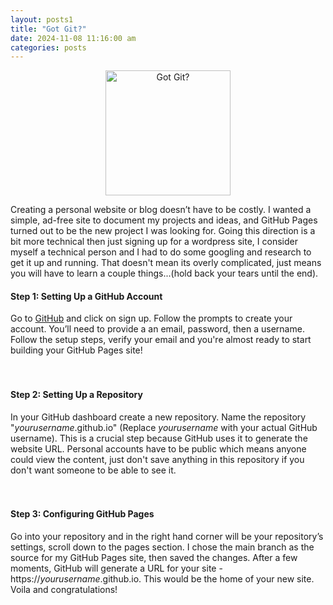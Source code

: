 ```yaml
---
layout: posts1
title: "Got Git?"
date: 2024-11-08 11:16:00 am
categories: posts
---
```



<center><img src="{{ '/assets/images/gotgitt.png' | relative_url }}" alt="Got Git?" width="200"></center>  


Creating a personal website or blog doesn’t have to be costly. I wanted a simple, ad-free site to document my projects and ideas, and GitHub Pages turned out to be the new project I was looking for. Going this direction is a bit more technical then just signing up for a wordpress site, I consider myself a technical person and I had to do some googling and research to get it up and running. That doesn't mean its overly complicated, just means you will have to learn a couple things...(hold back your tears until the end).  


#### Step 1: Setting Up a GitHub Account
Go to [GitHub](https://www.github.com) and click on sign up. Follow the prompts to create your account. You’ll need to provide a an email, password, then a username. Follow the setup steps, verify your email and you're almost ready to start building your GitHub Pages site!  
<br><br>

#### Step 2: Setting Up a Repository
In your GitHub dashboard create a new repository. Name the repository "*yourusername*.github.io" (Replace *yourusername* with your actual GitHub username). This is a crucial step because GitHub uses it to generate the website URL. Personal accounts have to be public which means anyone could view the content, just don't save anything in this repository if you don't want someone to be able to see it.  
<br><br>

#### Step 3: Configuring GitHub Pages
Go into your repository and in the right hand corner will be your repository’s settings, scroll down to the pages section. I chose the main branch as the source for my GitHub Pages site, then saved the changes. After a few moments, GitHub will generate a URL for your site - https://*yourusername*.github.io. This would be the home of your new site.
Voila and congratulations!  




